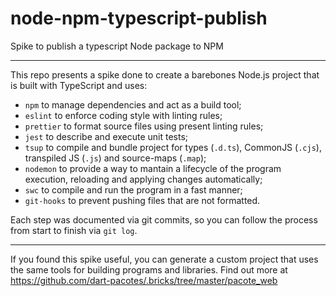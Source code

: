 # node-npm-typescript-publish

Spike to publish a typescript Node package to NPM

---

This repo presents a spike done to create a barebones Node.js project that is built with TypeScript and uses:

- `npm` to manage dependencies and act as a build tool;
- `eslint` to enforce coding style with linting rules;
- `prettier` to format source files using present linting rules;
- `jest` to describe and execute unit tests;
- `tsup` to compile and bundle project for types (`.d.ts`), CommonJS (`.cjs`), transpiled JS (`.js`) and source-maps (`.map`);
- `nodemon` to provide a way to mantain a lifecycle of the program execution, reloading and applying changes automatically;
- `swc` to compile and run the program in a fast manner;
- `git-hooks` to prevent pushing files that are not formatted.

Each step was documented via git commits, so you can follow the process from start to finish via `git log`.

---

If you found this spike useful, you can generate a custom project that uses the same tools for building programs and libraries. Find out more at https://github.com/dart-pacotes/.bricks/tree/master/pacote_web
